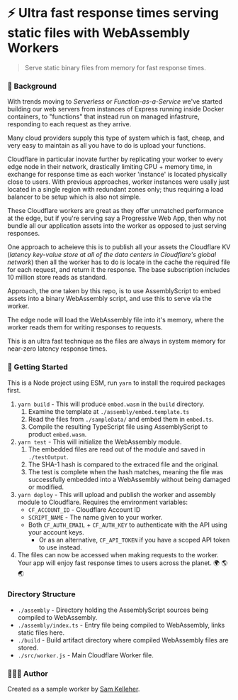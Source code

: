 # ⚡️ Ultra fast response times serving static files with WebAssembly Workers
> Serve static binary files from memory for fast response times.

### 📕 Background
With trends moving to _Serverless_ or _Function-as-a-Service_ we've started building our
web servers from instances of Express running inside Docker containers, to "functions"
that instead run on managed infastrure, responding to each request as they arrive.

Many cloud providers supply this type of system which is fast, cheap, and very easy to maintain
as all you have to do is upload your functions.

Cloudflare in particular inovate further by replicating your worker to every edge node in their
network, drastically limiting CPU + memory time, in exchange for response time as each worker
'instance' is located physically close to users. With previous approaches, worker instances
were usally just located in a single region with redundant zones only; thus requiring a load balancer to be
setup which is also not simple.

These Cloudflare workers are great as they offer unmatched performance at the edge, but if 
you're serving say a Progressive Web App, then why not bundle all our application assets into the worker
as opposed to just serving responses.

One approach to acheieve this is to publish all your assets the Cloudflare KV (_latency key-value store at all of the data centers in Cloudflare's global network_) then
all the worker has to do is locate in the cache the required file for each request, and return it the response. The base subscription
includes 10 million store reads as standard.

Approach, the one taken by this repo, is to use AssemblyScript to embed assets into a binary WebAssembly script, and use this to serve via the worker.

The edge node will load the WebAssembly file into it's memory, where the worker reads them for writing responses to requests.

This is an ultra fast technique as the files are always in system memory for near-zero latency response times.

### 🚀 Getting Started 

This is a Node project using ESM, run `yarn` to install the required packages first.

1. `yarn build` - This will produce `embed.wasm` in the `build` directory.
   1. Examine the template at `./assembly/embed.template.ts`
   2. Read the files from `./sampleData/` and embed them in `embed.ts`.
   3. Compile the resulting TypeScript file using AssemblyScript to product `embed.wasm`.
2. `yarn test` - This will initialize the WebAssembly module.
   1. The embedded files are read out of the module and saved in `./testOutput`.
   2. The SHA-1 hash is compared to the extraced file and the original.
   3. The test is complete when the hash matches, meaning the file was successfully embedded into a WebAssembly without being damaged or modified.
3. `yarn deploy` - This will upload and publish the worker and assembly module to Cloudflare. Requires
the environment variables:
    * `CF_ACCOUNT_ID` - Cloudflare Account ID
    * `SCRIPT_NAME` - The name given to your worker.
    * Both `CF_AUTH_EMAIL` + `CF_AUTH_KEY` to authenticate with the API using your account keys.
        * Or as an alternative, `CF_API_TOKEN` if you have a scoped API token to use instead.
4. The files can now be accessed when making requests to the worker. Your app will enjoy fast response times
to users across the planet. 🌍 🌎 🌏

### Directory Structure

* `./assembly` - Directory holding the AssemblyScript sources being compiled to WebAssembly.
* `./assembly/index.ts` - Entry file being compiled to WebAssembly, links static files here.
* `./build` - Build artifact directory where compiled WebAssembly files are stored.
* `./src/worker.js` - Main Cloudflare Worker file.


### 🧑🏼‍💻 Author

Created as a sample worker by [Sam Kelleher](https://samkelleher.com/).
